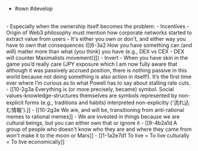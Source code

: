 - #own #develop
<br>
- Especially when the ownership itself becomes the problem:
- Incentives
  - Origin of Web3 philosophy must mention how corporate networks started to extract value from users
    - It's either you own or don't, and either way you have to own that consequences ([[6-3a2 How you have something can (and will) matter more than what (you think) you have (e.g., DEX vs CEX - DEX will counter Maximalists movement)]])
- Invert
  - When you have skin in the game you’d really care (JPY exposure which I am now fully aware that although it was passively accrued position, there is nothing passive in this world because not doing something is also action in itself!). It’s the first time ever where I’m curious as to what Powell has to say about stalling rate cuts.
    - [[10-2g3a Everything is (or more precisely, became) symbol. Social values-knowledge-structures themselves are symbols represented by non-explicit forms (e.g., traditions and habits) interpreted non-explicitly ('流れ込む情報').]]
      - [[10-2g3e We are, and will be, transitioning from anti-rational memes to rational memes]]
				- We are invested in things because we are cultural beings, but you can either own that or ignore it
					- [[9-4b2a1d A group of people who doesn't know who they are and where they came from won't make it to the moon or Mars]]
						- [[1-1a2e7d1 To live = To live culturally = To live economically]]